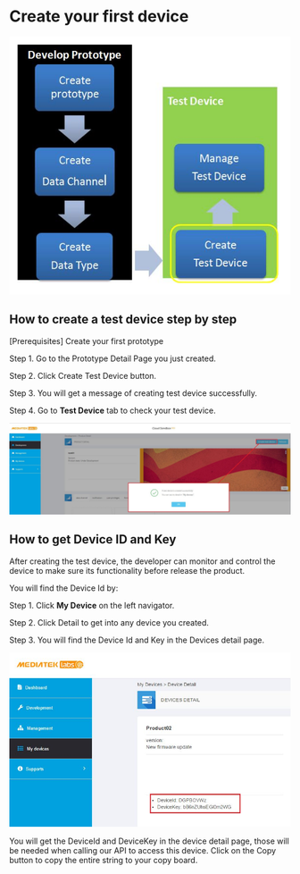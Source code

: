 # Create your first device

![](https://raw.githubusercontent.com/Mediatek-Cloud/MCS/master/graphics/CreateTestDevice.JPG)

## How to create a test device step by step

[Prerequisites] Create your first prototype

Step 1. Go to the Prototype Detail Page you just created.

Step 2. Click Create Test Device button.

Step 3. You will get a message of creating test device successfully.

Step 4. Go to **Test Device** tab to check your test device.

![](https://raw.githubusercontent.com/Mediatek-Cloud/MCS/master/graphics/TestDevice.jpg)



## How to get Device ID and Key



After creating the test device, the developer can monitor and control the device to make sure its functionality before release the product.

You will find the Device Id by:

Step 1. Click **My Device** on the left navigator.

Step 2. Click Detail to get into any device you created.

Step 3. You will find the Device Id and Key in the Devices detail page.


![](https://raw.githubusercontent.com/Mediatek-Cloud/MCS/master/graphics/DeviceId.jpg)



You will get the DeviceId and DeviceKey in the device detail page, those will be needed when calling our API to access this device. Click on the Copy button to copy the entire string to your copy board.


